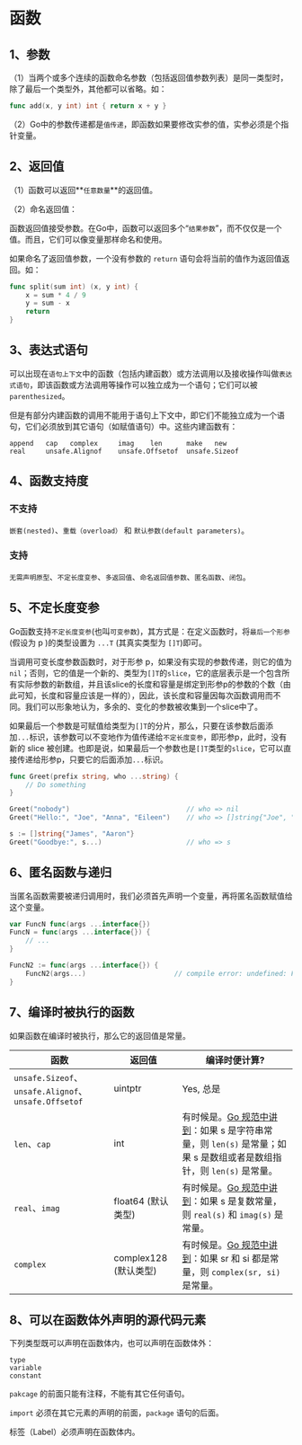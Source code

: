 
函数
===

## 1、参数

（1）当两个或多个连续的函数命名参数（包括返回值参数列表）是同一类型时，除了最后一个类型外，其他都可以省略。如：
```go
func add(x, y int) int { return x + y }
```

（2）Go中的参数传递都是`值传递`，即函数如果要修改实参的值，实参必须是个指针变量。


## 2、返回值

（1）函数可以返回**`任意数量`**的返回值。

（2）命名返回值：

函数返回值接受参数。在Go中，函数可以返回多个“`结果参数`”，而不仅仅是一个值。而且，它们可以像变量那样命名和使用。

如果命名了返回值参数，一个没有参数的 `return` 语句会将当前的值作为返回值返回。如：
```go
func split(sum int) (x, y int) {
    x = sum * 4 / 9
    y = sum - x
    return
}
```


## 3、表达式语句

可以出现在`语句上下文`中的函数（包括内建函数）或方法调用以及接收操作叫做`表达式语句`，即该函数或方法调用等操作可以独立成为一个语句；它们可以被`parenthesized`。

但是有部分内建函数的调用不能用于语句上下文中，即它们不能独立成为一个语句，它们必须放到其它语句（如赋值语句）中。这些内建函数有：

    append   cap   complex     imag    len      make   new
    real     unsafe.Alignof    unsafe.Offsetof  unsafe.Sizeof


## 4、函数支持度

### 不支持
`嵌套(nested)`、`重载（overload）` 和 `默认参数(default parameters)`。

### 支持
`无需声明原型`、`不定长度变参`、`多返回值`、`命名返回值参数`、`匿名函数`、`闭包`。

## 5、不定长度变参
Go函数支持`不定长度变参`(也叫`可变参数`)，其方式是：在定义函数时，将`最后一个形参`(假设为 p )的类型设置为 `...T` (其真实类型为 `[]T`)即可。

当调用可变长度参数函数时，对于形参 p，如果没有实现的参数传递，则它的值为 `nil`；否则，它的值是一个新的、类型为`[]T`的`slice`，它的底层表示是一个包含所有实际参数的新数组，并且该slice的长度和容量是绑定到形参p的参数的个数（由此可知，长度和容量应该是一样的），因此，该长度和容量因每次函数调用而不同。我们可以形象地认为，多余的、变化的参数被收集到一个slice中了。

如果最后一个参数是可赋值给类型为`[]T`的分片，那么，只要在该参数后面添加`...`标识，该参数可以不变地作为值传递给`不定长度变参`，即形参p，此时，没有新的 slice 被创建。也即是说，如果最后一个参数也是`[]T`类型的`slice`，它可以直接传递给形参p，只要它的后面添加`...`标识。

```go
func Greet(prefix string, who ...string) {
    // Do something
}

Greet("nobody")                             // who => nil
Greet("Hello:", "Joe", "Anna", "Eileen")    // who => []string{"Joe", "Anna", "Eileen"}

s := []string{"James", "Aaron"}
Greet("Goodbye:", s...)                     // who => s
```

## 6、匿名函数与递归
当匿名函数需要被递归调用时，我们必须首先声明一个变量，再将匿名函数赋值给这个变量。
```go
var FuncN func(args ...interface{})
FuncN = func(args ...interface{}) {
    // ...
}

FuncN2 := func(args ...interface{}) {
    FuncN2(args...)                      // compile error: undefined: FuncN2
}
```


## 7、编译时被执行的函数
如果函数在编译时被执行，那么它的返回值是常量。

函数           | 返回值 | 编译时便计算?
---------------|-------|-------------
`unsafe.Sizeof`、`unsafe.Alignof`、`unsafe.Offsetof` |  uintptr   | Yes, 总是
`len`、`cap`   | int | 有时候是。[Go 规范中讲到](https://golang.org/ref/spec#Length_and_capacity)：如果 s 是字符串常量，则 `len(s)` 是常量；如果 s 是数组或者是数组指针，则 `len(s)` 是常量。
`real`、`imag` | float64 (默认类型) | 有时候是。[Go 规范中讲到](https://golang.org/ref/spec#Constants)：如果 s 是复数常量，则 `real(s)` 和 `imag(s)` 是常量。
`complex`      | complex128 (默认类型) | 有时候是。[Go 规范中讲到](https://golang.org/ref/spec#Constants)：如果 sr 和 si 都是常量，则 `complex(sr, si)` 是常量。


## 8、可以在函数体外声明的源代码元素

下列类型既可以声明在函数体内，也可以声明在函数体外：

    type
    variable
    constant

`pakcage` 的前面只能有注释，不能有其它任何语句。

`import` 必须在其它元素的声明的前面，`package` 语句的后面。

标签（Label）必须声明在函数体内。
